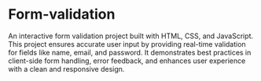 # Form-validation
An interactive form validation project built with HTML, CSS, and JavaScript. This project ensures accurate user input by providing real-time validation for fields like name, email, and password. It demonstrates best practices in client-side form handling, error feedback, and enhances user experience with a clean and responsive design.
